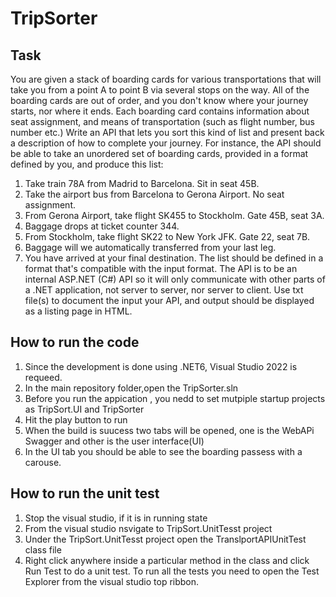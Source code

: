 # TripSorter

## Task
You are given a stack of boarding cards for various transportations that will take you from a point A to point B via several stops on the way. All of the boarding cards are out of order, and you don't know where your journey starts, nor where it ends. Each boarding card contains information about seat assignment, and means of transportation (such as flight number, bus number etc.) Write an API that lets you sort this kind of list and present back a description of how to complete your journey. For instance, the API should be able to take an unordered set of boarding cards, provided in a format defined by you, and produce this list:
1. Take train 78A from Madrid to Barcelona. Sit in seat 45B.
2. Take the airport bus from Barcelona to Gerona Airport. No seat assignment.
3. From Gerona Airport, take flight SK455 to Stockholm. Gate 45B, seat 3A.
4. Baggage drops at ticket counter 344.
5. From Stockholm, take flight SK22 to New York JFK. Gate 22, seat 7B.
6. Baggage will we automatically transferred from your last leg.
7. You have arrived at your final destination.
The list should be defined in a format that's compatible with the input format. The API is to be an internal ASP.NET (C#) API so it will only communicate with other parts of a .NET application, not server to server, nor server to client. Use txt file(s) to document the input your API, and output should be displayed as a listing page in HTML.

## How to run the code
1. Since the development is done using .NET6, Visual Studio 2022 is requeed.
2. In the main repository folder,open the TripSorter.sln
3. Before you run the appication , you nedd to set mutpiple startup projects as TripSort.UI and TripSorter
4. Hit the play button to run
5. When the build is suucess two tabs will be opened, one is the WebAPi Swagger and other is the user interface(UI)
6. In the UI tab you should be able to see the boarding passess with a carouse.

## How to run the unit test
1. Stop the visual studio, if it is in running state 
2. From the visual studio nsvigate to TripSort.UnitTesst project
3. Under the TripSort.UnitTesst project open the TranslportAPIUnitTest class file
4. Right click anywhere inside a particular method in the class and click Run Test to do a unit test. To run all the tests you need to open the Test Explorer from the visual studio top ribbon.

